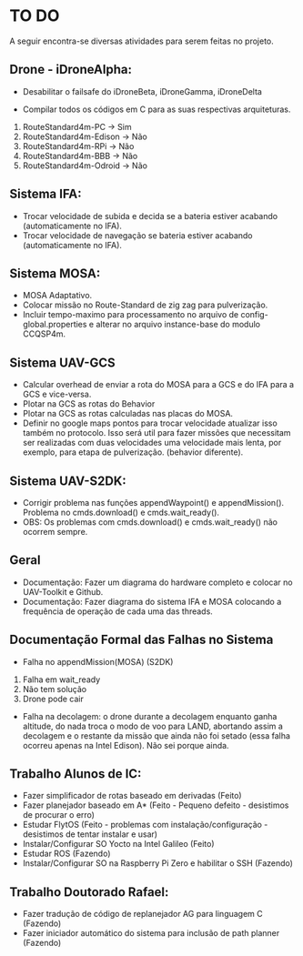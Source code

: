 # TO DO 

A seguir encontra-se diversas atividades para serem feitas no projeto.

## Drone - iDroneAlpha:

* Desabilitar o failsafe do iDroneBeta, iDroneGamma, iDroneDelta

* Compilar todos os códigos em C para as suas respectivas arquiteturas.
1. RouteStandard4m-PC -> Sim
2. RouteStandard4m-Edison -> Não
3. RouteStandard4m-RPi -> Não
4. RouteStandard4m-BBB -> Não
5. RouteStandard4m-Odroid -> Não

## Sistema IFA:

* Trocar velocidade de subida e decida se a bateria estiver acabando (automaticamente no IFA).
* Trocar velocidade de navegação se bateria estiver acabando (automaticamente no IFA).

## Sistema MOSA:

* MOSA Adaptativo.
* Colocar missão no Route-Standard de zig zag para pulverização.
* Incluir tempo-maximo para processamento no arquivo de config-global.properties e alterar no arquivo instance-base do modulo CCQSP4m.

## Sistema UAV-GCS

* Calcular overhead de enviar a rota do MOSA para a GCS e do IFA para a GCS e vice-versa.
* Plotar na GCS as rotas do Behavior
* Plotar na GCS as rotas calculadas nas placas do MOSA.
* Definir no google maps pontos para trocar velocidade atualizar isso também no protocolo. 
		Isso será util para fazer missões que necessitam ser realizadas com duas velocidades uma velocidade mais lenta, 
		por exemplo, para etapa de pulverização. (behavior diferente).

## Sistema UAV-S2DK:

* Corrigir problema nas funções appendWaypoint() e appendMission(). Problema no cmds.download() e cmds.wait_ready().
* OBS: Os problemas com cmds.download() e cmds.wait_ready() não ocorrem sempre.

## Geral

* Documentação: Fazer um diagrama do hardware completo e colocar no UAV-Toolkit e Github.
* Documentação: Fazer diagrama do sistema IFA e MOSA colocando a frequência de operação de cada uma das threads.

## Documentação Formal das Falhas no Sistema

* Falha no appendMission(MOSA) (S2DK)
1. Falha em wait_ready
2. Não tem solução
3. Drone pode cair

* Falha na decolagem: o drone durante a decolagem enquanto ganha altitude, do nada troca o modo de voo para LAND, abortando assim a decolagem e o restante da missão que ainda não foi setado (essa falha ocorreu apenas na Intel Edison). Não sei porque ainda.

## Trabalho Alunos de IC:

* Fazer simplificador de rotas baseado em derivadas (Feito)
* Fazer planejador baseado em A* (Feito - Pequeno defeito - desistimos de procurar o erro)
* Estudar FlytOS (Feito - problemas com instalação/configuração - desistimos de tentar instalar e usar)
* Instalar/Configurar SO Yocto na Intel Galileo (Feito)
* Estudar ROS (Fazendo)
* Instalar/Configurar SO na Raspberry Pi Zero e habilitar o SSH (Fazendo)

## Trabalho Doutorado Rafael:

* Fazer tradução de código de replanejador AG para linguagem C (Fazendo)
* Fazer iniciador automático do sistema para inclusão de path planner (Fazendo)
